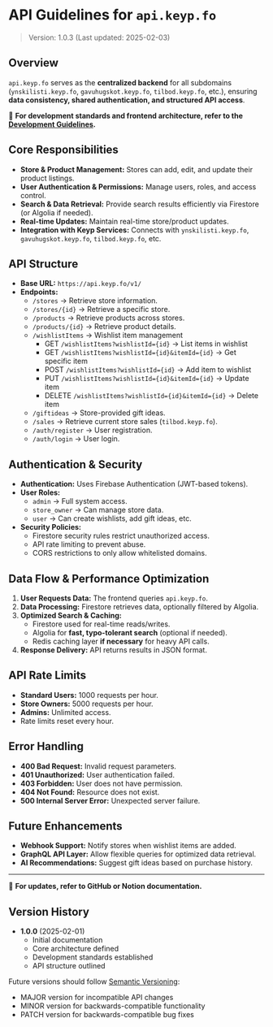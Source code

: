 # API Guidelines for `api.keyp.fo`
> Version: 1.0.3 (Last updated: 2025-02-03)

## Overview
`api.keyp.fo` serves as the **centralized backend** for all subdomains (`ynskilisti.keyp.fo`, `gavuhugskot.keyp.fo`, `tilbod.keyp.fo`, etc.), ensuring **data consistency, shared authentication, and structured API access**.

📌 **For development standards and frontend architecture, refer to the [Development Guidelines](#).**

## Core Responsibilities
- **Store & Product Management:** Stores can add, edit, and update their product listings.
- **User Authentication & Permissions:** Manage users, roles, and access control.
- **Search & Data Retrieval:** Provide search results efficiently via Firestore (or Algolia if needed).
- **Real-time Updates:** Maintain real-time store/product updates.
- **Integration with Keyp Services:** Connects with `ynskilisti.keyp.fo`, `gavuhugskot.keyp.fo`, `tilbod.keyp.fo`, etc.

## API Structure
- **Base URL:** `https://api.keyp.fo/v1/`
- **Endpoints:**
  - `/stores` → Retrieve store information.
  - `/stores/{id}` → Retrieve a specific store.
  - `/products` → Retrieve products across stores.
  - `/products/{id}` → Retrieve product details.
  - `/wishlistItems` → Wishlist item management
    - GET `/wishlistItems?wishlistId={id}` → List items in wishlist
    - GET `/wishlistItems?wishlistId={id}&itemId={id}` → Get specific item
    - POST `/wishlistItems?wishlistId={id}` → Add item to wishlist
    - PUT `/wishlistItems?wishlistId={id}&itemId={id}` → Update item
    - DELETE `/wishlistItems?wishlistId={id}&itemId={id}` → Delete item
  - `/giftideas` → Store-provided gift ideas.
  - `/sales` → Retrieve current store sales (`tilbod.keyp.fo`).
  - `/auth/register` → User registration.
  - `/auth/login` → User login.

## Authentication & Security
- **Authentication:** Uses Firebase Authentication (JWT-based tokens).
- **User Roles:**
  - `admin` → Full system access.
  - `store_owner` → Can manage store data.
  - `user` → Can create wishlists, add gift ideas, etc.
- **Security Policies:**
  - Firestore security rules restrict unauthorized access.
  - API rate limiting to prevent abuse.
  - CORS restrictions to only allow whitelisted domains.

## Data Flow & Performance Optimization
1. **User Requests Data:** The frontend queries `api.keyp.fo`.
2. **Data Processing:** Firestore retrieves data, optionally filtered by Algolia.
3. **Optimized Search & Caching:**
   - Firestore used for real-time reads/writes.
   - Algolia for **fast, typo-tolerant search** (optional if needed).
   - Redis caching layer **if necessary** for heavy API calls.
4. **Response Delivery:** API returns results in JSON format.

## API Rate Limits
- **Standard Users:** 1000 requests per hour.
- **Store Owners:** 5000 requests per hour.
- **Admins:** Unlimited access.
- Rate limits reset every hour.

## Error Handling
- **400 Bad Request:** Invalid request parameters.
- **401 Unauthorized:** User authentication failed.
- **403 Forbidden:** User does not have permission.
- **404 Not Found:** Resource does not exist.
- **500 Internal Server Error:** Unexpected server failure.

## Future Enhancements
- **Webhook Support:** Notify stores when wishlist items are added.
- **GraphQL API Layer:** Allow flexible queries for optimized data retrieval.
- **AI Recommendations:** Suggest gift ideas based on purchase history.

---
🚀 **For updates, refer to GitHub or Notion documentation.**

## Version History
- **1.0.0** (2025-02-01)
  - Initial documentation
  - Core architecture defined
  - Development standards established
  - API structure outlined

Future versions should follow [Semantic Versioning](https://semver.org/):
- MAJOR version for incompatible API changes
- MINOR version for backwards-compatible functionality
- PATCH version for backwards-compatible bug fixes